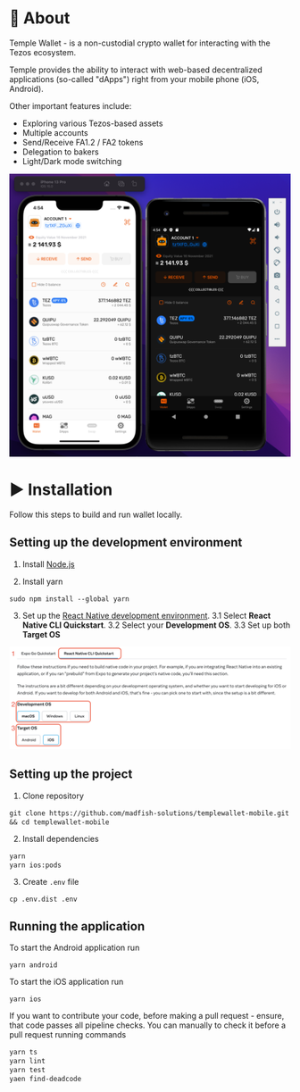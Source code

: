 # 📝 About

Temple Wallet -  is a non-custodial crypto wallet for interacting with the Tezos ecosystem.

Temple provides the ability to interact with web-based decentralized applications (so-called "dApps") right from your mobile phone (iOS, Android).

Other important features include:
- Exploring various Tezos-based assets
- Multiple accounts
- Send/Receive FA1.2 / FA2  tokens
- Delegation to bakers
- Light/Dark mode switching

![application screenshot](./docs/assets/readmeScreenshot.png)

# ▶️ Installation

Follow this steps to build and run wallet locally.

## Setting up the development environment

1. Install [Node.js](https://nodejs.org)

2. Install yarn
```
sudo npm install --global yarn
```

3. Set up the [React Native development environment](https://reactnative.dev/docs/environment-setup).
3.1 Select **React Native CLI Quickstart**.
3.2 Select your **Development OS**.
3.3 Set up both **Target OS**

![React Native environment setup screenshot](./docs/assets/reactNativeEnvironmentSetupScreenshoot.png)

## Setting up the project

1. Clone repository
```
git clone https://github.com/madfish-solutions/templewallet-mobile.git && cd templewallet-mobile
```

2. Install dependencies
```
yarn
yarn ios:pods
```

3. Create `.env` file
```
cp .env.dist .env
```

## Running the application

To start the Android application run
```
yarn android
```

To start the iOS application run
```
yarn ios
```

If you want to contribute your code, before making a pull request - ensure, that code passes all pipeline checks. You can manually to check it before a pull request running commands
```
yarn ts
yarn lint
yarn test
yaen find-deadcode
```
